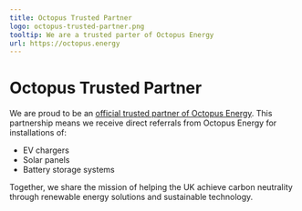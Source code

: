 ```yaml
---
title: Octopus Trusted Partner
logo: octopus-trusted-partner.png
tooltip: We are a trusted parter of Octopus Energy
url: https://octopus.energy
---
```


# Octopus Trusted Partner

We are proud to be an [official trusted partner of Octopus Energy](https://octopus.energy/Octopus-Trusted-Partners/). This partnership means we receive direct referrals from Octopus Energy for installations of:

- EV chargers
- Solar panels
- Battery storage systems

Together, we share the mission of helping the UK achieve carbon neutrality through renewable energy solutions and sustainable technology.
